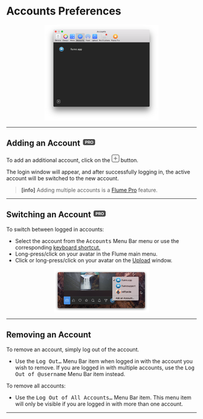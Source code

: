 # Accounts Preferences

<p style="text-align: center; margin-top: 1em;"><img src="/preferences/assets/accounts.png" width="60%" height="60%" /></p>

------ 

## Adding an Account <img src="/preferences/assets/pro.png" width="36" height="20" /> 

To add an additional account, click on the <img src="/preferences/assets/add.png" width="20" height="20" /> button.

The login window will appear, and after successfully logging in, the active account will be switched to the new account.

> **[info]**
> Adding multiple accounts is a [Flume Pro](/preferences/flumepro.md) feature.

------

## Switching an Account <img src="/preferences/assets/pro.png" width="36" height="20" />

To switch between logged in accounts:

- Select the account from the <kbd>Accounts</kbd> Menu Bar menu or use the corresponding [keyboard shortcut.](/misc/keyboard-shortcuts.md)
- Long-press/click on your avatar in the Flume main menu.
- Click or long-press/click on your avatar on the [Upload](//views/upload.md) window.

<p style="text-align: center; margin-top: 1em;"><img src="/home/assets/multipleaccounts.png" width="50%" height="50%" /></p>

------

## Removing an Account

To remove an account, simply log out of the account.

- Use the <kbd>Log Out…</kbd> Menu Bar item when logged in with the account you wish to remove. If you are logged in with multiple accounts, use the <kbd>Log Out of @username</kbd> Menu Bar item instead.

To remove all accounts:

- Use the <kbd>Log Out of All Accounts…</kbd> Menu Bar item. This menu item will only be visible if you are logged in with more than one account.

------